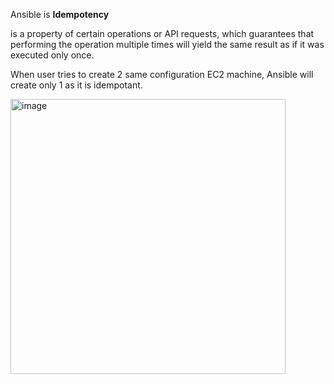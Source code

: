 Ansible is **Idempotency**

 is a property of certain operations or API requests, which guarantees that performing the operation multiple times will yield the same result as if it was executed only once.

 When user tries to create 2 same configuration EC2 machine, Ansible will create only 1 as it is idempotant.

<img width="440" alt="image" src="https://github.com/user-attachments/assets/640bfa30-3c14-4256-8ba1-160458fb25c8">
